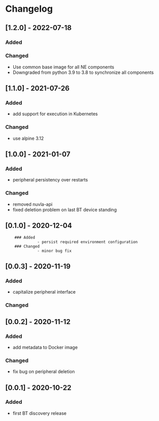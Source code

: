 # Changelog
## [1.2.0] - 2022-07-18
### Added
### Changed
 - Use common base image for all NE components
 - Downgraded from python 3.9 to 3.8 to synchronize all components
## [1.1.0] - 2021-07-26
### Added 
 - add support for execution in Kubernetes
### Changed
 - use alpine 3.12
## [1.0.0] - 2021-01-07
### Added 
 - peripheral persistency over restarts
### Changed
 - removed nuvla-api
 - fixed deletion problem on last BT device standing
## [0.1.0] - 2020-12-04
        ### Added 
                  - persist required environment configuration
        ### Changed
                  - minor bug fix
## [0.0.3] - 2020-11-19
### Added 
- capitalize peripheral interface
### Changed
## [0.0.2] - 2020-11-12
### Added 
- add metadata to Docker image 
### Changed
- fix bug on peripheral deletion
## [0.0.1] - 2020-10-22
### Added 
- first BT discovery release
